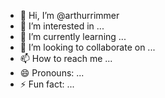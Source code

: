 - 👋 Hi, I’m @arthurrimmer
- 👀 I’m interested in ...
- 🌱 I’m currently learning ...
- 💞️ I’m looking to collaborate on ...
- 📫 How to reach me ...
- 😄 Pronouns: ...
- ⚡ Fun fact: ...

<!---
arthurrimmer/arthurrimmer is a ✨ special ✨ repository because its `README.md` (this file) appears on your GitHub profile.
You can click the Preview link to take a look at your changes.
--->
